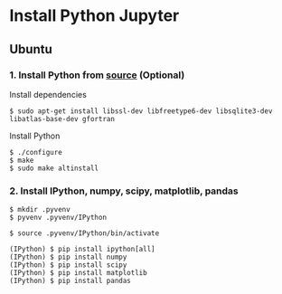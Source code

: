# Install Python Jupyter

## Ubuntu
### 1. Install Python from [source](https://www.python.org/downloads/) (Optional)
Install dependencies
```shell
$ sudo apt-get install libssl-dev libfreetype6-dev libsqlite3-dev libatlas-base-dev gfortran
```
Install Python
```shell
$ ./configure
$ make
$ sudo make altinstall
```

### 2. Install IPython, numpy, scipy, matplotlib, pandas
```shell
$ mkdir .pyvenv
$ pyvenv .pyvenv/IPython

$ source .pyvenv/IPython/bin/activate

(IPython) $ pip install ipython[all]
(IPython) $ pip install numpy
(IPython) $ pip install scipy
(IPython) $ pip install matplotlib
(IPython) $ pip install pandas
```
